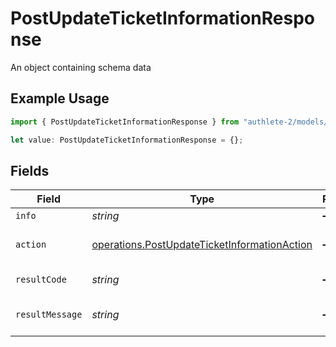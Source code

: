 # PostUpdateTicketInformationResponse

An object containing schema data

## Example Usage

```typescript
import { PostUpdateTicketInformationResponse } from "authlete-2/models/operations";

let value: PostUpdateTicketInformationResponse = {};
```

## Fields

| Field                                                                                                        | Type                                                                                                         | Required                                                                                                     | Description                                                                                                  |
| ------------------------------------------------------------------------------------------------------------ | ------------------------------------------------------------------------------------------------------------ | ------------------------------------------------------------------------------------------------------------ | ------------------------------------------------------------------------------------------------------------ |
| `info`                                                                                                       | *string*                                                                                                     | :heavy_minus_sign:                                                                                           | Information about the ticket.                                                                                |
| `action`                                                                                                     | [operations.PostUpdateTicketInformationAction](../../models/operations/postupdateticketinformationaction.md) | :heavy_minus_sign:                                                                                           | The result of the /auth/authorization/ticket/info API call.                                                  |
| `resultCode`                                                                                                 | *string*                                                                                                     | :heavy_minus_sign:                                                                                           | The code which represents the result of the API call.                                                        |
| `resultMessage`                                                                                              | *string*                                                                                                     | :heavy_minus_sign:                                                                                           | A short message which explains the result of the API call.                                                   |